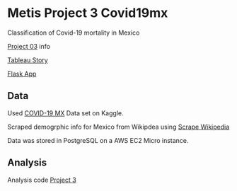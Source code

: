 # Metis Project 3 Covid19mx
Classification of Covid-19 mortality in Mexico

[Project 03](project_03.md) info

[Tableau Story](https://public.tableau.com/profile/max.garber#!/vizhome/Book1_15887369472740/Covid-19)

[Flask App](https://covid-19-flask.herokuapp.com/)

## Data
Used [COVID-19 MX](https://www.kaggle.com/lalish99/covid19-mx) Data set on Kaggle.

Scraped demogrphic info for Mexico from Wikipdea using [Scrape Wikipedia](Scrape%20Wikipedia.ipynb)

Data was stored in PostgreSQL on a AWS EC2 Micro instance.

## Analysis

Analysis code [Project 3](Project%203.ipynb)
